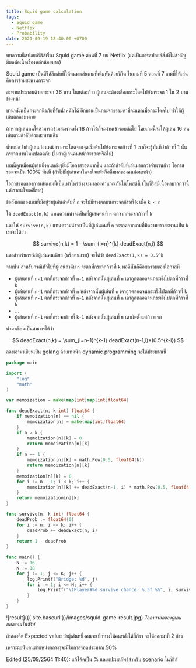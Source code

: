 ```yaml
---
title: Squid game calculation
tags:
  - Squid game
  - Netflix
  - Probability
date: 2021-09-19 18:40:00 +0700
---
```


บทความนี้สปอยล์ซีรีส์เรื่อง Squid game ตอนที่ 7 บน Netflix (แต่เป็นการสปอยล์สิ่งที่ไม่สำคัญ มีผลต่อเนื้อเรื่องหลักน้อยมาก)

Squid game เป็นซีรีส์ลึกลับที่ให้คนมาเล่นเกมที่เดิมพันด้วยชีวิต ในเกมที่ 5 ตอนที่ 7 เกมที่ให้เล่นคือการข้ามสะพานกระจก

สะพานประกอบด้วยกระจก 36 บาน ในแต่ละก้าว ผู้เล่นจะต้องเลือกกระโดดไปยังกระจก 1 ใน 2 บานข้างหน้า

บานหนึ่งเป็นกระจกนิรภัยที่รับน้ำหนักได้ อีกบานเป็นกระจกธรรมดาที่จะแตกเมื่อกระโดดไป ทำให้ผู้เล่นตกลงมาตาย

ถ้าหากผู้เล่นคนใดสามารถข้ามสะพานทั้ง 18 ก้าวได้ก็จะผ่านเข้ารอบถัดไป โดยเกมนี้จะให้ผู้เล่น 16 คนเล่นตามลำดับด้วยสะพานเดิม 

นั่นแปลว่าถ้าผู้เล่นก่อนหน้าเรากระโดดจากจุดเริ่มต้นไปยังกระจกก้าวที่ 1 เราก็จะรู้ทันทีว่าก้าวที่ 1 นั้นกระจกบานไหนปลอดภัย (ไม่ว่าผู้เล่นคนหน้าจะรอดหรือไม่)

เกมนี้ดูเหมือนผู้เล่นยิ่งคนหลังๆยิ่งมีโอกาสรอดมากขึ้น และถ้าลำดับที่เล่นมากกว่าจำนวนก้าว โอกาสรอดจะเป็น 100% ทันที (ถ้าไม่มีผู้เล่นคนใดจงใจแพ้หรือลืมผลของคนก่อนหน้า)

โอกาสรอดของการเล่นเกมนี้เป็นเท่าไหร่บ้างจะมาลองคำนวณกันในโพสต์นี้ (ในซีรีส์มีเนื้อหามากกว่านี้ แต่เราสนใจแค่นี้พอ) 

ข้อสังเกตของเกมนี้มีอยู่ว่าผู้เล่นลำดับที่ `n` จะไม่มีทางตกบนกระจกก้าวที่ `k` เมื่อ `k < n`

ให้ `deadExact(n,k)` แทนความน่าจะเป็นที่ผู้เล่นคนที่ `n` ตกจากกระจกก้าวที่ `k`

และให้ `survive(n,k)` แทนความน่าจะเป็นที่ผู้เล่นคนที่ `n` จะรอดจากเกมที่มีความยาวสะพานเป็น `k` เราจะได้ว่า

$$ survive(n,k) = 1 - \sum_{i=n}^{k} deadExact(n,i) $$

และสำหรับกรณีมีผู้เล่นคนเดียว (หรือคนแรก) จะได้ว่า `deadExact(1,k) = 0.5^k`

จากนั้น สำหรับกรณีทั่วไปที่ผู้เล่นลำดับ `n` จะตกที่กระจกก้าวที่ `k` พอดีนั่นก็คือผลรวมของโอกาสที่
- ผู้เล่นคนที่ `n-1` ตกที่กระจกก้าวที่ `n-1` หลังจากนั้นผู้เล่นที่ `n` เดาถูกตลอดจนกระทั่งไปตกที่ก้าวที่ `k`
- ผู้เล่นคนที่ `n-1` ตกที่กระจกก้าวที่ `n` หลังจากนั้นผู้เล่นที่ `n` เดาถูกตลอดจนกระทั่งไปตกที่ก้าวที่ `k`
- ผู้เล่นคนที่ `n-1` ตกที่กระจกก้าวที่ `n+1` หลังจากนั้นผู้เล่นที่ `n` เดาถูกตลอดจนกระทั่งไปตกที่ก้าวที่ `k`
- ...
- ผู้เล่นคนที่ `n-1` ตกที่กระจกก้าวที่ `k-1` หลังจากนั้นผู้เล่นที่ `n` เดาผิดตั้งแต่ก้าวแรก 

นำมาเขียนเป็นสมการได้ว่า

$$ deadExact(n,k) = \sum_{i=n-1}^{k-1}  deadExact(n-1,i)*(0.5^{k-i})  $$

ลองเอามาเขียนเป็น golang ด้วยเทคนิค dynamic programming จะได้ประมาณนี้

``` go
package main

import (
	"log"
	"math"
)

var memoization = make(map[int]map[int]float64)

func deadExact(n, k int) float64 {
	if memoization[n] == nil {
		memoization[n] = make(map[int]float64)
	}
	if n > k {
		memoization[n][k] = 0
		return memoization[n][k]
	}
	if n == 1 {
		memoization[n][k] = math.Pow(0.5, float64(k))
		return memoization[n][k]
	}
	memoization[n][k] = 0
	for i := n - 1; i < k; i++ {
		memoization[n][k] += deadExact(n-1, i) * math.Pow(0.5, float64(k-i))
	}
	return memoization[n][k]
}

func survive(n, k int) float64 {
	deadProb := float64(0)
	for i := n; i <= k; i++ {
		deadProb += deadExact(n, i)
	}
	return 1 - deadProb
}

func main() {
	N := 16
	K := 18
	for j := 1; j <= K; j++ {
		log.Printf("Bridge: %d", j)
		for i := 1; i <= N; i++ {
			log.Printf("\tPlayer#%d survive chance: %.5f %%", i, survive(i, j)*100)
		}
	}
}
```

![result]({{ site.baseurl }}/images/squid-game-result.jpg)
*โอกาสรอดของผู้เล่นแต่ละคนในซีรีส์*

ถ้าลองคิด Expected value ว่าผู้เล่นหนึ่งคนจะเบิกทางให้คนหลังได้กี่ก้าว จะได้ออกมาที่ 2 ก้าว

เพราะฉะนั้นคนตำแหน่งกลางๆจะมีโอกาสรอดประมาณ 50%

Edited (25/09/2564 11:40): แก้โค้ดเป็น % และแปะผลลัพธ์สำหรับ scenario ในซีรีส์
